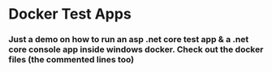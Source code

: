 # Docker Test Apps

### Just a demo on how to run an asp .net core test app & a .net core console app inside windows docker. Check out the docker files (the commented lines too)

